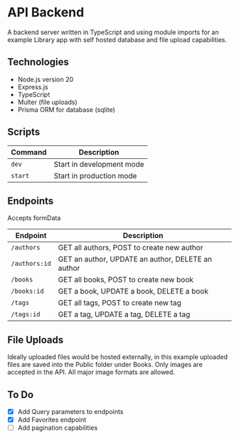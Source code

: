 # API Backend
A backend server written in TypeScript and using module imports for an example Library app with self hosted database and file upload capabilities.

## Technologies
- Node.js version 20
- Express.js
- TypeScript
- Multer (file uploads)
- Prisma ORM for database (sqlite)

## Scripts
| Command | Description |
| ------- | ----------- |
| `dev` | Start in development mode |
| `start` | Start in production mode |

## Endpoints
Accepts formData

| Endpoint | Description |
| ------- | ----------- |
| `/authors` | GET all authors, POST to create new author |
| `/authors:id` | GET an author, UPDATE an author, DELETE an author |
| `/books` | GET all books, POST to create new book |
| `/books:id` | GET a book, UPDATE a book, DELETE a book |
| `/tags` | GET all tags, POST to create new tag |
| `/tags:id` | GET a tag, UPDATE a tag, DELETE a tag |

## File Uploads
Ideally uploaded files would be hosted externally, in this example uploaded files are saved into the Public folder under Books. Only images are accepted in the API. All major image formats are allowed.

## To Do
- [x] Add Query parameters to endpoints
- [x] Add Favorites endpoint
- [ ] Add pagination capabilities
